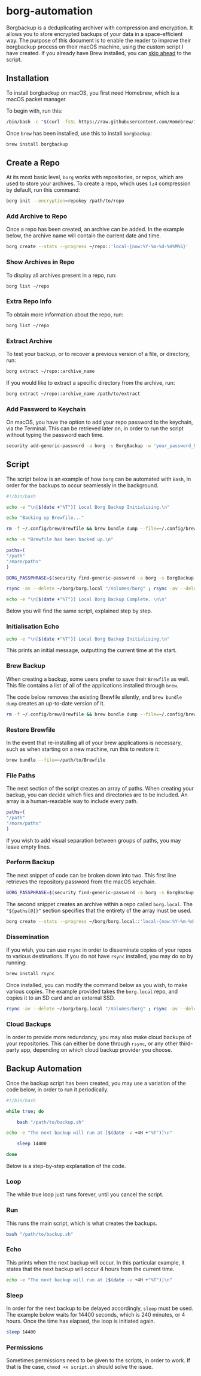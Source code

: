 # borg-automation

Borgbackup is a deduplicating archiver with compression and encryption. It allows you to store encrypted backups of your data in a space-efficient way. The purpose of this document is to enable the reader to improve their borgbackup process on their macOS machine, using the custom script I have created. If you already have Brew installed, you can [skip ahead](#script) to the script.

## Installation

To install borgbackup on macOS, you first need Homebrew, which is a macOS packet manager.

To begin with, run this:

```bash
/bin/bash -c "$(curl -fsSL https://raw.githubusercontent.com/Homebrew/install/HEAD/install.sh)"
```

Once `brew` has been installed, use this to install `borgbackup`:

```bash
brew install borgbackup
```

## Create a Repo

At its most basic level, `borg` works with repositories, or repos, which are used to store your archives. To create a repo, which uses `lz4` compression by default, run this command:

```bash
borg init --encryption=repokey /path/to/repo
```

### Add Archive to Repo

Once a repo has been created, an archive can be added. In the example below, the archive name will contain the current date and time.

```bash
borg create --stats --progress ~/repo::'local-{now:%Y-%m-%d-%H%M%S}'
```

### Show Archives in Repo

To display all archives present in a repo, run:

```bash
borg list ~/repo
```

### Extra Repo Info

To obtain more information about the repo, run:

```bash
borg list ~/repo
```

### Extract Archive

To test your backup, or to recover a previous version of a file, or directory, run:

```bash
borg extract ~/repo::archive_name
```

If you would like to extract a specific directory from the archive, run:

```bash
borg extract ~/repo::archive_name /path/to/extract
```

### Add Password to Keychain

On macOS, you have the option to add your repo password to the keychain, via the Terminal. This can be retrieved later on, in order to run the script without typing the password each time.

```bash
security add-generic-password -a borg -s BorgBackup -w 'your_password_here'
```

## Script

The script below is an example of how `borg` can be automated with `Bash`, in order for the backups to occur seamlessly in the background.

```bash
#!/bin/bash

echo -e "\n[$(date +"%T")] Local Borg Backup Initialising.\n"

echo "Backing up Brewfile..."

rm -f ~/.config/brew/Brewfile && brew bundle dump --file=~/.config/brew/Brewfile

echo -e "Brewfile has been backed up.\n"

paths=(
"/path"
"/more/paths"
)

BORG_PASSPHRASE=$(security find-generic-password -a borg -s BorgBackup -w) borg create --stats --progress ~/borg/borg.local::'local-{now:%Y-%m-%d-%H%M%S}' "${paths[@]}"

rsync -av --delete ~/borg/borg.local "/Volumes/borg" ; rsync -av --delete ~/borg/borg.local "/Volumes/borg.ssd"

echo -e "\n[$(date +"%T")] Local Borg Backup Complete. \n\n"
```

Below you will find the same script, explained step by step.

### Initialisation Echo

```bash
echo -e "\n[$(date +"%T")] Local Borg Backup Initialising.\n"
```

This prints an initial message, outputting the current time at the start.

### Brew Backup

When creating a backup, some users prefer to save their `Brewfile` as well. This file contains a list of all of the applications installed through `brew`.

The code below removes the existing Brewfile silently, and `brew bundle dump` creates an up-to-date version of it.

```bash
rm -f ~/.config/brew/Brewfile && brew bundle dump --file=~/.config/brew/Brewfile
```

### Restore Brewfile

In the event that re-installing all of your brew applications is necessary, such as when starting on a new machine, run this to restore it:

```bash
brew bundle --file=~/path/to/Brewfile
```

### File Paths

The next section of the script creates an array of paths. When creating your backup, you can decide which files and directories are to be included. An array is a human-readable way to include every path.

```bash
paths=(
"/path"
"/more/paths"
)
```

If you wish to add visual separation between groups of paths, you may leave empty lines.

### Perform Backup

The next snippet of code can be broken down into two. This first line retrieves the repository password from the macOS keychain.

```bash
BORG_PASSPHRASE=$(security find-generic-password -a borg -s BorgBackup -w)
```

The second snippet creates an archive within a repo called `borg.local`. The `"${paths[@]}"` section specifies that the entirety of the array must be used.

```bash
borg create --stats --progress ~/borg/borg.local::'local-{now:%Y-%m-%d-%H%M%S}' "${paths[@]}"
```

### Dissemination

If you wish, you can use `rsync` in order to disseminate copies of your repos to various destinations. If you do not have `rsync` installed, you may do so by running:

```bash
brew install rsync
```

Once installed, you can modify the command below as you wish, to make various copies. The example provided takes the `borg.local` repo, and copies it to an SD card and an external SSD.

```bash
rsync -av --delete ~/borg/borg.local "/Volumes/borg" ; rsync -av --delete ~/borg/borg.local "/Volumes/borg.ssd"
```

### Cloud Backups

In order to provide more redundancy, you may also make cloud backups of your repositories. This can either be done through `rsync`, or any other third-party app, depending on which cloud backup provider you choose.

## Backup Automation

Once the backup script has been created, you may use a variation of the code below, in order to run it periodically.

```bash
#!/bin/bash

while true; do

	bash "/path/to/backup.sh"

echo -e "The next backup will run at [$(date -v +4H +"%T")]\n"

	sleep 14400

done
```

Below is a step-by-step explanation of the code.

### Loop

The while true loop just runs forever, until you cancel the script.

### Run

This runs the main script, which is what creates the backups.

```bash
bash "/path/to/backup.sh"
```

### Echo

This prints when the next backup will occur. In this particular example, it states that the next backup will occur 4 hours from the current time.

```bash
echo -e "The next backup will run at [$(date -v +4H +"%T")]\n"
```

### Sleep

In order for the next backup to be delayed accordingly, `sleep` must be used. The example below waits for 14400 seconds, which is 240 minutes, or 4 hours. Once the time has elapsed, the loop is initiated again.

```bash
sleep 14400
```

### Permissions

Sometimes permissions need to be given to the scripts, in order to work. If that is the case, `chmod +x script.sh` should solve the issue.
